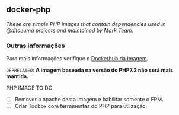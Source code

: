 ## docker-php

*These are simple PHP images that contain dependencies used in @ditceuma projects and maintained by Mark Team.*

### Outras informações

Para mais informações verifique o [Dockerhub da Imagem](https://hub.docker.com/r/markteam/docker-php).

`DEPRECATED`: **A imagem baseada na versão do PHP7.2 não será mais mantida.**

PHP IMAGE
TO DO

- [ ] Remover o apache desta imagem e habilitar somente o FPM.
- [ ] Criar Toobox com ferramentas do PHP para utlização.
